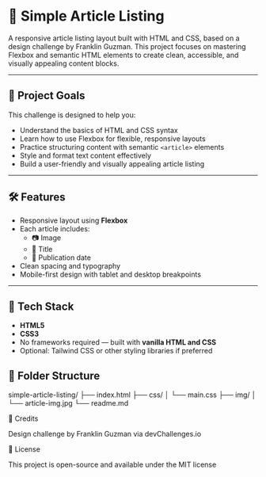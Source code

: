 # 📰 Simple Article Listing

A responsive article listing layout built with HTML and CSS, based on a design challenge by Franklin Guzman. This project focuses on mastering Flexbox and semantic HTML elements to create clean, accessible, and visually appealing content blocks.

---

## 📌 Project Goals

This challenge is designed to help you:

- Understand the basics of HTML and CSS syntax
- Learn how to use Flexbox for flexible, responsive layouts
- Practice structuring content with semantic `<article>` elements
- Style and format text content effectively
- Build a user-friendly and visually appealing article listing

---

## 🛠️ Features

- Responsive layout using **Flexbox**
- Each article includes:
  - 📷 Image
  - 📝 Title
  - 📅 Publication date
- Clean spacing and typography
- Mobile-first design with tablet and desktop breakpoints

---

## 🧪 Tech Stack

- **HTML5**
- **CSS3**
- No frameworks required — built with **vanilla HTML and CSS**
- Optional: Tailwind CSS or other styling libraries if preferred

## 📂 Folder Structure

simple-article-listing/ ├── index.html ├── css/ │ └── main.css ├── img/ │ └── article-img.jpg └── readme.md


🧠 Credits

Design challenge by Franklin Guzman via devChallenges.io

📃 License

This project is open-source and available under the MIT license
